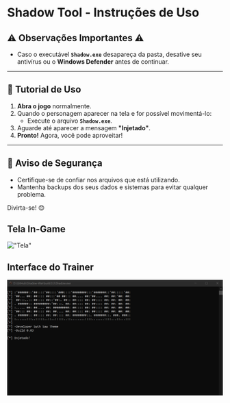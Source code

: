 
# Shadow Tool - Instruções de Uso

## ⚠️ Observações Importantes ⚠️

- Caso o executável **`Shadow.exe`** desapareça da pasta, desative seu antivírus ou o **Windows Defender** antes de continuar.

---

## 📜 Tutorial de Uso

1. **Abra o jogo** normalmente.
2. Quando o personagem aparecer na tela e for possível movimentá-lo:
   - Execute o arquivo **`Shadow.exe`**.
3. Aguarde até aparecer a mensagem **"Injetado"**.
4. **Pronto!** Agora, você pode aproveitar!

---

## 🚨 Aviso de Segurança

- Certifique-se de confiar nos arquivos que está utilizando.  
- Mantenha backups dos seus dados e sistemas para evitar qualquer problema.  

Divirta-se! 😊

## Tela In-Game
!["Tela"](./imgs/tela.png)

## Interface do Trainer
!["Interface"](./imgs/cheat-interface.png)